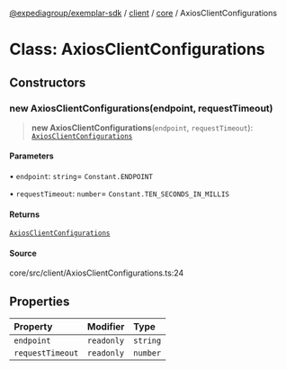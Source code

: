 [@expediagroup/exemplar-sdk](../../../index.md) / [client](../../index.md) / [core](../index.md) / AxiosClientConfigurations

# Class: AxiosClientConfigurations

## Constructors

### new AxiosClientConfigurations(endpoint, requestTimeout)

> **new AxiosClientConfigurations**(`endpoint`, `requestTimeout`): [`AxiosClientConfigurations`](AxiosClientConfigurations.md)

#### Parameters

• `endpoint`: `string`= `Constant.ENDPOINT`

• `requestTimeout`: `number`= `Constant.TEN_SECONDS_IN_MILLIS`

#### Returns

[`AxiosClientConfigurations`](AxiosClientConfigurations.md)

#### Source

core/src/client/AxiosClientConfigurations.ts:24

## Properties

| Property | Modifier | Type |
| :------ | :------ | :------ |
| `endpoint` | `readonly` | `string` |
| `requestTimeout` | `readonly` | `number` |
